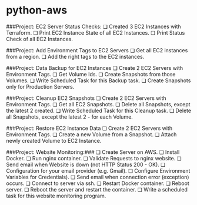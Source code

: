 # python-aws
###Project: EC2 Server Status Checks:
❏ Created 3 EC2 Instances with Terraform.
❏ Print EC2 Instance State of all EC2 Instances.
❏ Print Status Check of all EC2 Instances.

###Project: Add Environment Tags to EC2 Servers
❏ Get all EC2 instances from a region.
❏ Add the right tags to the EC2 instances.

###Project: Data Backup for EC2 Instances
❏ Create 2 EC2 Servers with Environment Tags.
❏ Get Volume Ids.
❏ Create Snapshots from those Volumes.
❏ Write Scheduled Task for this Backup task.
❏ Create Snapshots only for Production Servers.

###Project: Cleanup EC2 Snapshots
❏ Create 2 EC2 Servers with Environment Tags.
❏ Get all EC2 Snapshots.
❏ Delete all Snapshots, except the latest 2 created.
❏ Write Scheduled Task for this Cleanup task.
❏ Delete all Snapshots, except the latest 2 - for each Volume.

###Project: Restore EC2 Instance Data
❏ Create 2 EC2 Servers with Environment Tags.
❏ Create a new Volume from a Snapshot.
❏ Attach newly created Volume to EC2 Instance.

###Project: Website Monitoring:###
❏ Create Server on AWS.
❏ Install Docker.
❏ Run nginx container.
❏ Validate Requests to nginx website.
❏ Send email when Website is down (not HTTP Status 200 - OK).
❏ Configuration for your email provider (e.g. Gmail).
❏ Configure Environment Variables for Credentials).
❏ Send email when connection error (exception) occurs.
❏ Connect to server via ssh.
❏ Restart Docker container.
❏ Reboot server.
❏ Reboot the server and restart the container.
❏ Write a scheduled task for this website monitoring program.
